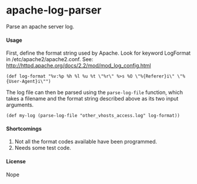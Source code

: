 # apache-log-parser

Parse an apache server log.

#### Usage


First, define the format string used by Apache.  Look for keyword LogFormat in /etc/apache2/apache2.conf.  See: http://httpd.apache.org/docs/2.2/mod/mod_log_config.html

```
(def log-format "%v:%p %h %l %u %t \"%r\" %>s %O \"%{Referer}i\" \"%{User-Agent}i\"")
```

The log file can then be parsed using the `parse-log-file` function,
which takes a filename and the format string described above as its two input arguments.

```
(def my-log (parse-log-file "other_vhosts_access.log" log-format))
```

#### Shortcomings

1. Not all the format codes available have been programmed.
2. Needs some test code.

#### License

Nope


